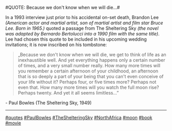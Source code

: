 #QUOTE: Because we don't know when we will die...#

In a 1993 interview just prior to his accidental on-set death, Brandon Lee *(American actor and martial artist, son of martial artist and film star Bruce Lee. Born in 1965.)* quoted a passage from The Sheltering Sky *(the novel was adapted by Bernardo Bertolucci into a 1990 film with the same title)*. Lee had chosen this quote to be included in his upcoming wedding invitations; it is now inscribed on his tombstone:

> „Because we don't know when we will die, we get to think of life as an inexhaustible well. And yet everything happens only a certain number of times, and a very small number really. How many more times will you remember a certain afternoon of your childhood, an afternoon that is so deeply a part of your being that you can't even conceive of your life without it? Perhaps four, or five times more? Perhaps not even that. How many more times will you watch the full moon rise? Perhaps twenty. And yet it all seems limitless...”

\- Paul Bowles (The Sheltering Sky, 1949)

---
[#quotes](/?filter=quotes)
[#PaulBowles](/?filter=paul-bowles)
[#TheShelteringSky](/?filter=the-sheltering-sky)
[#NorthAfrica](/?filter=north-africa)
[#moon](/?filter=moon)
[#book](/?filter=book)
[#movie](/?filter=movie)
